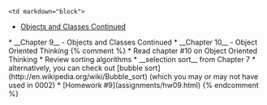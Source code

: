 	<td markdown="block">
* [Objects and Classes Continued](slides/18/oop-continued.html)
</td>
	<td markdown="block">
* __Chapter 9__ - Objects and Classes Continued
* __Chapter 10__ - Object Oriented Thinking
</td>
	<td markdown="block">
    {% comment %}
* Read chapter #10 on Object Oriented Thinking 
* Review sorting algorithms
	* __selection sort__ from Chapter 7
	* alternatively, you can check out [bubble sort](http://en.wikipedia.org/wiki/Bubble_sort) (which you may or may not have used in 0002)
* [Homework #9](assignments/hw09.html)
    {% endcomment %}
	
</td>
